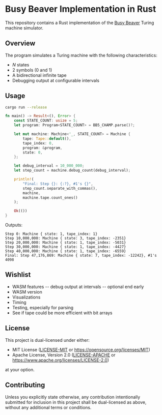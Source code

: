 # Busy Beaver Implementation in Rust

This repository contains a Rust implementation of the [Busy Beaver](https://en.wikipedia.org/wiki/Busy_beaver) Turing machine simulator.

## Overview

The program simulates a Turing machine with the following characteristics:

- *N* states
- 2 symbols (0 and 1)
- A bidirectional infinite tape
- Debugging output at configurable intervals

## Usage

```bash
cargo run --release
```

```rust
fn main() -> Result<(), Error> {
    const STATE_COUNT: usize = 5;
    let program: Program<STATE_COUNT> = BB5_CHAMP.parse()?;

    let mut machine: Machine<'_, STATE_COUNT> = Machine {
        tape: Tape::default(),
        tape_index: 0,
        program: &program,
        state: 0,
    };

    let debug_interval = 10_000_000;
    let step_count = machine.debug_count(debug_interval);

    println!(
        "Final: Step {}: {:?}, #1's {}",
        step_count.separate_with_commas(),
        machine,
        machine.tape.count_ones()
    );

    Ok(())
}
```

Outputs:

```text
Step 0: Machine { state: 1, tape_index: 1}
Step 10,000,000: Machine { state: 3, tape_index: -2351}
Step 20,000,000: Machine { state: 1, tape_index: -5031}
Step 30,000,000: Machine { state: 1, tape_index: -4427}
Step 40,000,000: Machine { state: 1, tape_index: -6559}
Final: Step 47,176,869: Machine { state: 7, tape_index: -12242}, #1's 4098
```

## Wishlist

- WASM features
-- debug output at intervals
-- optional end early
- WASM version
- Visualizations
- Timing
- Testing, especially for parsing
- See if tape could be more efficient with bit arrays

## License

This project is dual-licensed under either:

- MIT License ([LICENSE-MIT](LICENSE-MIT) or <https://opensource.org/licenses/MIT>)
- Apache License, Version 2.0 ([LICENSE-APACHE](LICENSE-APACHE) or <https://www.apache.org/licenses/LICENSE-2.0>)

at your option.

## Contributing

Unless you explicitly state otherwise, any contribution intentionally submitted for inclusion in this project shall be dual-licensed as above, without any additional terms or conditions.
